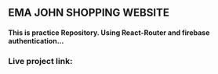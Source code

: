 ## EMA JOHN SHOPPING WEBSITE
#### This is practice Repository. Using React-Router and firebase authentication...
### Live project link:  